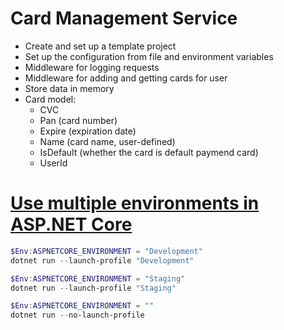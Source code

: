﻿# Card Management Service

- Create and set up a template project
- Set up the configuration from file and environment variables
- Middleware for logging requests
- Middleware for adding and getting cards for user
- Store data in memory
- Card model:
  - CVC
  - Pan (card number)
  - Expire (expiration date)
  - Name (card name, user-defined)
  - IsDefault (whether the card is default paymend card)
  - UserId

# [Use multiple environments in ASP.NET Core](https://docs.microsoft.com/en-us/aspnet/core/fundamentals/environments?view=aspnetcore-5.0)
```PowerShell
$Env:ASPNETCORE_ENVIRONMENT = "Development"
dotnet run --launch-profile "Development"

$Env:ASPNETCORE_ENVIRONMENT = "Staging"
dotnet run --launch-profile "Staging"

$Env:ASPNETCORE_ENVIRONMENT = ""
dotnet run --no-launch-profile
```